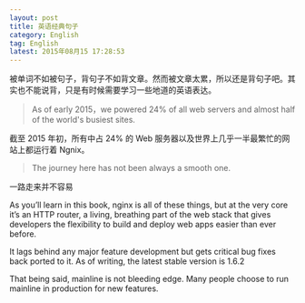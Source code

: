 ```yaml
---
layout: post
title: 英语经典句子
category: English
tag: English
latest: 2015年08月15 17:28:53
---
```


被单词不如被句子，背句子不如背文章。然而被文章太累，所以还是背句子吧。其实也不能说背，只是有时候需要学习一些地道的英语表达。

> As of early 2015，we powered 24% of all web servers and almost half of the world's busiest sites.

截至 2015 年初，所有中占 24% 的 Web 服务器以及世界上几乎一半最繁忙的网站上都运行着 Ngnix。

> The journey here has not been always  a smooth one.  

一路走来并不容易

As you’ll learn in this book, nginx is all of these things, but at the very core it’s an HTTP router, a living, breathing part of the web stack that gives developers the flexibility to build and deploy web apps easier than ever before. 

It lags behind any major feature development but gets critical bug fixes back ported to it. As of writing, the latest stable version is 1.6.2 

That being said, mainline is not bleeding edge. Many people choose to run mainline in production for new features. 
